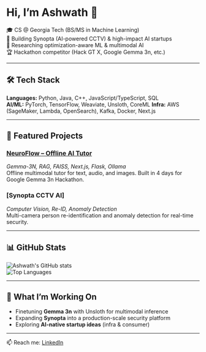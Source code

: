 # Hi, I’m Ashwath 👋  

🎓 CS @ Georgia Tech (BS/MS in Machine Learning)  
🚀 Building Synopta (AI-powered CCTV) & high-impact AI startups  
🔬 Researching optimization-aware ML & multimodal AI  
🏆 Hackathon competitor (Hack GT X, Google Gemma 3n, etc.)  

---

## 🛠 Tech Stack
**Languages:** Python, Java, C++, JavaScript/TypeScript, SQL  
**AI/ML:** PyTorch, TensorFlow, Weaviate, Unsloth, CoreML
**Infra:** AWS (SageMaker, Lambda, OpenSearch), Kafka, Docker, Next.js  

---

## 🌟 Featured Projects
### [NeuroFlow – Offline AI Tutor](https://github.com/ashwathkarunakaram/neuroflow)  
*Gemma-3N, RAG, FAISS, Next.js, Flask, Ollama*  
Offline multimodal tutor for text, audio, and images. Built in 4 days for Google Gemma 3n Hackathon.  

### [Synopta CCTV AI] 
*Computer Vision, Re-ID, Anomaly Detection*  
Multi-camera person re-identification and anomaly detection for real-time security.  

---

## 📊 GitHub Stats
![Ashwath's GitHub stats](https://github-readme-stats.vercel.app/api?username=ashwathkarunakaram&show_icons=true&theme=tokyonight)  
![Top Languages](https://github-readme-stats.vercel.app/api/top-langs/?username=ashwathkarunakaram&layout=compact&theme=tokyonight)  

---

## 🚀 What I’m Working On
- Finetuning **Gemma 3n** with Unsloth for multimodal inference  
- Expanding **Synopta** into a production-scale security platform  
- Exploring **AI-native startup ideas** (infra & consumer)  

---

📫 Reach me: [LinkedIn]((https://www.linkedin.com/in/ashwathkarunakaram/))
